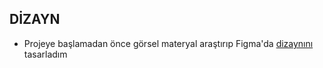 ## DİZAYN

* Projeye başlamadan önce görsel materyal araştırıp Figma'da [dizaynını](https://www.figma.com/design/LatwqqYLxulfeZlwOfPC6h/compose_login-(yazilim.xyz)?node-id=0-1&t=iGjk9gaHMs68gKFD-1) tasarladım

